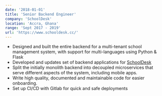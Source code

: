 ```yaml
---
date: '2018-01-01'
title: 'Senior Backend Engineer'
company: 'SchoolDesk'
location: 'Accra, Ghana'
range: 'Sept 2017 - 2019'
url: 'https://www.schooldesk.cc/'
---
```


- Designed and built the entire backend for a multi-tenant school management system, with support for multi-languages using Python & Flask
- Developed and updates set of backend applications for [SchoolDesk](https://www.schooldesk.cc/)
- Split the initially monolith backend into decoupled microservices that serve different aspects of the system, including mobile apps.
- Write high quality, documented and maintainable code for easier onboarding.
- Set up CI/CD with Gitlab for quick and safe deployments
